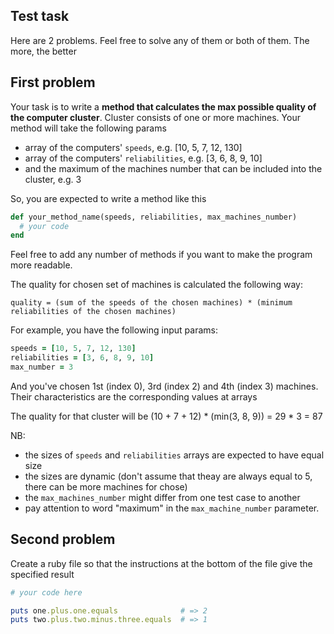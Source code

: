 ## Test task

Here are 2 problems. Feel free to solve any of them or both of them. The more, the better

## First problem

Your task is to write a **method that calculates the max possible quality of the computer cluster**. Cluster consists of one or more machines. Your method will take the following params

- array of the computers' `speeds`, e.g. [10, 5, 7, 12, 130]
- array of the computers' `reliabilities`, e.g. [3, 6, 8, 9, 10] 
- and the maximum of the machines number that can be included into the cluster, e.g. 3

So, you are expected to write a method like this

```Ruby
def your_method_name(speeds, reliabilities, max_machines_number)
  # your code
end
```
Feel free to add any number of methods if you want to make the program more readable.

The quality for chosen set of machines is calculated the following way:

`quality = (sum of the speeds of the chosen machines) * (minimum reliabilities of the chosen machines)`


For example, you have the following input params:

```Ruby
speeds = [10, 5, 7, 12, 130]
reliabilities = [3, 6, 8, 9, 10]
max_number = 3
```

And you've chosen 1st (index 0), 3rd (index 2) and 4th (index 3) machines. Their characteristics are the corresponding values at arrays

The quality for that cluster will be (10 + 7 + 12) * (min(3, 8, 9)) = 29 * 3 = 87

NB:

- the sizes of `speeds` and `reliabilities` arrays are expected to have equal size
- the sizes are dynamic (don't assume that theay are always equal to 5, there can be more machines for chose)
- the `max_machines_number` might differ from one test case to another
- pay attention to word "maximum" in the `max_machine_number` parameter.

## Second problem

Create a ruby file so that the instructions at the bottom of the file give the specified result

```Ruby
# your code here

puts one.plus.one.equals              # => 2
puts two.plus.two.minus.three.equals  # => 1
```
